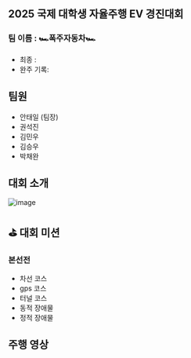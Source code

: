 ## 2025 국제 대학생 자율주행 EV 경진대회

### 팀 이름 : 🏎️폭주자동차🏎️
- 최종 : 
- 완주 기록: 

## 팀원
- 안태일 (팀장)
- 권석진
- 김민우
- 김승우
- 박채완

## 대회 소개

![image](https://github.com/user-attachments/assets/c86b82f0-363c-4763-a710-f38f7148edc1)


## ⛳️ 대회 미션
### 본선전
- 차선 코스
- gps 코스
- 터널 코스
- 동적 장애물
- 정적 장애물

## 주행 영상
